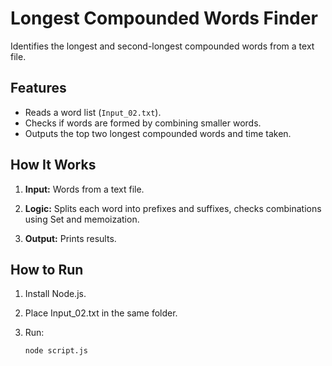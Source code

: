 # Longest Compounded Words Finder

Identifies the longest and second-longest compounded words from a text file.

## Features

- Reads a word list (`Input_02.txt`).
- Checks if words are formed by combining smaller words.
- Outputs the top two longest compounded words and time taken.

## How It Works

1. **Input:**
   Words from a text file.

2. **Logic:**
   Splits each word into prefixes and suffixes, checks combinations using Set and memoization.

3. **Output:** Prints results.

## How to Run

1. Install Node.js.

2. Place Input_02.txt in the same folder.

3. Run:

   ```bash
   node script.js
   ```
